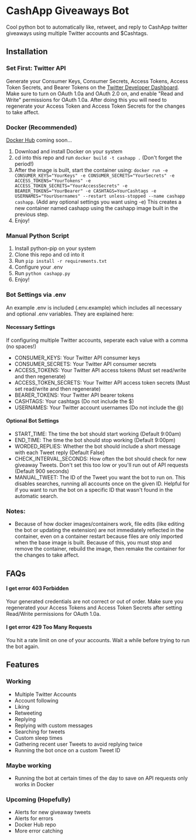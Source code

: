 # CashApp Giveaways Bot

Cool python bot to automatically like, retweet, and reply to CashApp twitter giveaways using multiple Twitter accounts and $Cashtags.

## Installation

### Set First: Twitter API
Generate your Consumer Keys, Consumer Secrets, Access Tokens, Access Token Secrets, and Bearer Tokens on the [Twitter Developer Dashboard](https://developer.twitter.com/en/portal/dashboard). Make sure to turn on OAuth 1.0a and OAuth 2.0 on, and enable "Read and Write" permissions for OAuth 1.0a. After doing this you will need to regenerate your Access Token and Access Token Secrets for the changes to take affect.

### Docker (Recommended)
[Docker Hub](https://hub.docker.com/u/nelsondane) coming soon...
1. Download and install Docker on your system
2. cd into this repo and run `docker build -t cashapp .` (Don't forget the period!)
3. After the image is built, start the container using: `docker run -e CONSUMER_KEYS="YourKeys" -e CONSUMER_SECRETS="YourSecrets" -e ACCESS_TOKENS="YourTokens" -e ACCESS_TOKEN_SECRETS="YourAccessSecrets" -e BEARER_TOKENS="YourBearer" -e CASHTAGS=YourCashtags -e USERNAMES="YourUsernames" --restart unless-stopped --name cashapp cashapp`. (Add any optional settings you want using -e) This creates a new container named cashapp using the cashapp image built in the previous step.
4. Enjoy!

### Manual Python Script
1. Install python-pip on your system
2. Clone this repo and cd into it
3. Run `pip install -r requirements.txt`
4. Configure your .env
5. Run `python cashapp.py`
6. Enjoy!

### Bot Settings via .env
An example .env is included (.env.example) which includes all necessary and optional .env variables. They are explained here:
#### Necessary Settings
If configuring multiple Twitter accounts, seperate each value with a comma (no spaces!)
- CONSUMER_KEYS: Your Twitter API consumer keys
- CONSUMER_SECRETS: Your Twitter API consumer secrets
- ACCESS_TOKENS: Your Twitter API access tokens (Must set read/write and then regenerate)
- ACCESS_TOKEN_SECRETS: Your Twitter API access token secrets (Must set read/write and then regenerate)
- BEARER_TOKENS: Your Twitter API bearer tokens
- CASHTAGS: Your cashtags (Do not include the $)
- USERNAMES: Your Twitter account usernames (Do not include the @)

#### Optional Bot Settings
- START_TIME: The time the bot should start working (Default 9:00am)
- END_TIME: The time the bot should stop working (Default 9:00pm)
- WORDED_REPLIES: Whether the bot should include a short message with each Tweet reply (Default False)
- CHECK_INTERVAL_SECONDS: How often the bot should check for new giveaway Tweets. Don't set this too low or you'll run out of API requests (Default 900 seconds)
- MANUAL_TWEET: The ID of the Tweet you want the bot to run on. This disables searches, running all accounts once on the given ID. Helpful for if you want to run the bot on a specific ID that wasn't found in the automatic search.

### Notes:
- Because of how docker images/containers work, file edits (like editing the bot or updating the extension) are not immediately reflected in the container, even on a container restart because files are only imported when the base image is built. Because of this, you must stop and remove the container, rebuild the image, then remake the container for the changes to take affect.

## FAQs

#### I get error 403 Forbidden

Your generated credentials are not correct or out of order. Make sure you regenerated your Access Tokens and Access Token Secrets after setting Read/Write permissions for OAuth 1.0a.

#### I get error 429 Too Many Requests

You hit a rate limit on one of your accounts. Wait a while before trying to run the bot again.

## Features

### Working
- Multiple Twitter Accounts
- Account following
- Liking
- Retweeting
- Replying
- Replying with custom messages
- Searching for tweets
- Custom sleep times
- Gathering recent user Tweets to avoid replying twice
- Running the bot once on a custom Tweet ID

### Maybe working
- Running the bot at certain times of the day to save on API requests only works in Docker

### Upcoming (Hopefully)
- Alerts for new giveaway tweets
- Alerts for errors
- Docker Hub repo
- More error catching
